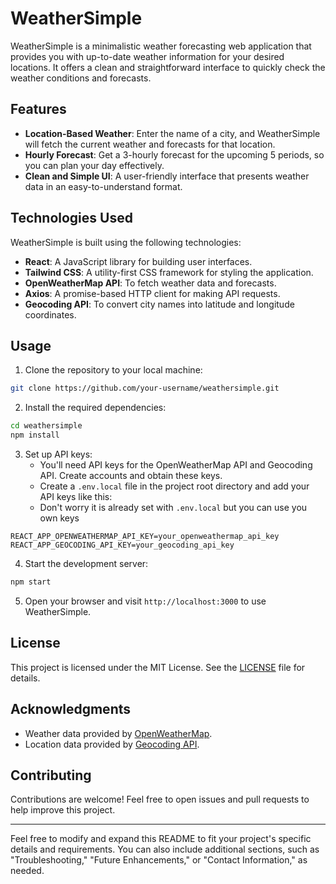 

# WeatherSimple

WeatherSimple is a minimalistic weather forecasting web application that provides you with up-to-date weather information for your desired locations. It offers a clean and straightforward interface to quickly check the weather conditions and forecasts.

## Features

- **Location-Based Weather**: Enter the name of a city, and WeatherSimple will fetch the current weather and forecasts for that location.
- **Hourly Forecast**: Get a 3-hourly forecast for the upcoming 5 periods, so you can plan your day effectively.
- **Clean and Simple UI**: A user-friendly interface that presents weather data in an easy-to-understand format.

## Technologies Used

WeatherSimple is built using the following technologies:

- **React**: A JavaScript library for building user interfaces.
- **Tailwind CSS**: A utility-first CSS framework for styling the application.
- **OpenWeatherMap API**: To fetch weather data and forecasts.
- **Axios**: A promise-based HTTP client for making API requests.
- **Geocoding API**: To convert city names into latitude and longitude coordinates.

## Usage

1. Clone the repository to your local machine:

```bash
git clone https://github.com/your-username/weathersimple.git
```

2. Install the required dependencies:

```bash
cd weathersimple
npm install
```

3. Set up API keys:
   - You'll need API keys for the OpenWeatherMap API and Geocoding API. Create accounts and obtain these keys.
   - Create a `.env.local` file in the project root directory and add your API keys like this:
   - Don't worry it is already set with `.env.local` but you can use you own keys

```env
REACT_APP_OPENWEATHERMAP_API_KEY=your_openweathermap_api_key
REACT_APP_GEOCODING_API_KEY=your_geocoding_api_key
```

4. Start the development server:

```bash
npm start
```

5. Open your browser and visit `http://localhost:3000` to use WeatherSimple.

## License

This project is licensed under the MIT License. See the [LICENSE](LICENSE) file for details.

## Acknowledgments

- Weather data provided by [OpenWeatherMap](https://openweathermap.org).
- Location data provided by [Geocoding API](https://your-geocoding-api-provider.com).

## Contributing

Contributions are welcome! Feel free to open issues and pull requests to help improve this project.

---

Feel free to modify and expand this README to fit your project's specific details and requirements. You can also include additional sections, such as "Troubleshooting," "Future Enhancements," or "Contact Information," as needed.

